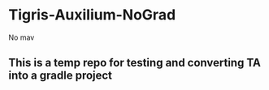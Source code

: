 # Tigris-Auxilium-NoGrad
No mav

## This is a temp repo for testing and converting TA into a gradle project
